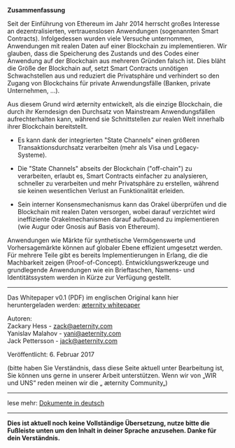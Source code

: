 **Zusammenfassung**

Seit der Einführung von Ethereum im Jahr 2014 herrscht großes Interesse an dezentralisierten, vertrauenslosen Anwendungen (sogenannten Smart Contracts).
Infolgedessen wurden viele Versuche unternommen, Anwendungen mit realen Daten auf einer Blockchain zu implementieren.
Wir glauben, dass die Speicherung des Zustands und des Codes einer Anwendung auf der Blockchain aus mehreren Gründen falsch ist.
Dies bläht die Größe der Blockchain auf, setzt Smart Contracts unnötigen Schwachstellen aus und reduziert die Privatsphäre und verhindert so den Zugang von Blockchains für private Anwendungsfälle (Banken, private Unternehmen, ...).

Aus diesem Grund wird æternity entwickelt, als die einzige Blockchain, die durch ihr Kerndesign den Durchsatz von Mainstream Anwendungsfällen aufrechterhalten kann, während sie Schnittstellen zur realen Welt innerhalb ihrer Blockchain bereitstellt.

* Es kann dank der integrierten "State Channels" einen größeren Transaktionsdurchsatz verarbeiten (mehr als Visa und Legacy-Systeme).

* Die "State Channels" abseits der Blockchain ("off-chain") zu verarbeiten, erlaubt es, Smart Contracts einfacher zu analysieren, schneller zu verarbeiten und mehr Privatsphäre zu erstellen, während sie keinen wesentlichen Verlust an Funktionalität erleiden.

* Sein interner Konsensmechanismus kann das Orakel überprüfen und die Blockchain mit realen Daten versorgen, wobei darauf verzichtet wird ineffiziente Orakelmechanismen darauf aufbauend zu implementieren (wie Augur oder Gnosis auf Basis von Ethereum).

Anwendungen wie Märkte für synthetische Vermögenswerte und Vorhersagemärkte können auf globaler Ebene effizient umgesetzt werden.
Für mehrere Teile gibt es bereits Implementierungen in Erlang, die die Machbarkeit zeigen (Proof-of-Concept).
Entwicklungswerkzeuge und grundlegende Anwendungen wie ein Brieftaschen, Namens- und Identitätssystem werden in Kürze zur Verfügung gestellt.

***
Das Whitepaper v0.1 (PDF) im englischen Original kann hier heruntergeladen werden:
[æternity whitepaper](https://blockchain.aeternity.com/%C3%A6ternity-blockchain-whitepaper.pdf)

Autoren:  
Zackary Hess - zack@aeternity.com  
Yanislav Malahov - yani@aeternity.com  
Jack Pettersson - jack@aeternity.com

Veröffentlicht:  6. Februar 2017

(bitte haben Sie Verständnis, dass diese Seite aktuell unter Bearbeitung ist, Sie können uns gerne in unserer Arbeit unterstützen. Wenn wir von „WIR und UNS“ reden meinen wir die „ æternity Community„)
***
lese mehr: [Dokumente in deutsch]([German]-æternity-TOC)
***
**Dies ist aktuell noch keine Vollständige Übersetzung, nutze bitte die Fußleiste unten um den Inhalt in deiner Sprache**
**anzusehen. Danke für dein Verständnis.**